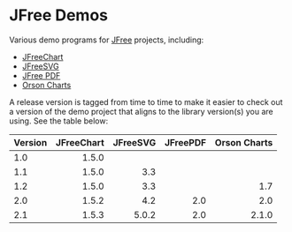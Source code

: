 # JFree Demos

Various demo programs for [JFree](http://www.jfree.org) projects, including:

* [JFreeChart](https://github.com/jfree/jfreechart)
* [JFreeSVG](https://github.com/jfree/jfreesvg)
* [JFree PDF](https://github.com/jfree/jfreepdf)
* [Orson Charts](https://github.com/jfree/orson-charts)

A release version is tagged from time to time to make it easier to check out a version of the demo project that aligns to the library version(s) you are using.  See the table below:

| Version        | JFreeChart | JFreeSVG | JFreePDF     |Orson Charts  | 
| -------------- | ----------:| --------:| ------------:| ------------:|
| 1.0            | 1.5.0      |          |              |              |
| 1.1            | 1.5.0      | 3.3      |              |              |
| 1.2            | 1.5.0      | 3.3      |              | 1.7          |
| 2.0            | 1.5.2      | 4.2      | 2.0          | 2.0          |
| 2.1            | 1.5.3      | 5.0.2    | 2.0          | 2.1.0        |
